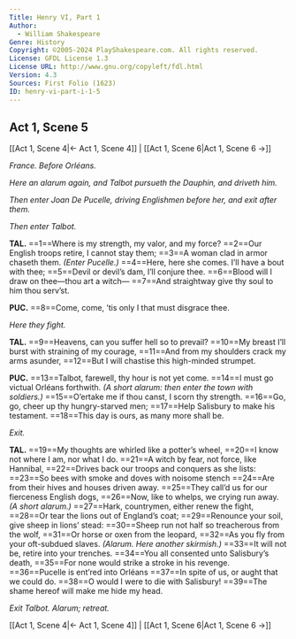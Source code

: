 ```yaml
---
Title: Henry VI, Part 1
Author: 
  - William Shakespeare
Genre: History
Copyright: ©2005-2024 PlayShakespeare.com. All rights reserved.
License: GFDL License 1.3
License URL: http://www.gnu.org/copyleft/fdl.html
Version: 4.3
Sources: First Folio (1623)
ID: henry-vi-part-i-1-5
---
```


## Act 1, Scene 5
[[Act 1, Scene 4|← Act 1, Scene 4]] | [[Act 1, Scene 6|Act 1, Scene 6 →]]

*France. Before Orléans.*

*Here an alarum again, and Talbot pursueth the Dauphin, and driveth him.*

*Then enter Joan De Pucelle, driving Englishmen before her, and exit after them.*

*Then enter Talbot.*

**TAL.**
==1==Where is my strength, my valor, and my force?
==2==Our English troops retire, I cannot stay them;
==3==A woman clad in armor chaseth them.
*(Enter Pucelle.)*
==4==Here, here she comes. I’ll have a bout with thee;
==5==Devil or devil’s dam, I’ll conjure thee.
==6==Blood will I draw on thee—thou art a witch⁠—
==7==And straightway give thy soul to him thou serv’st.

**PUC.**
==8==Come, come, ’tis only I that must disgrace thee.

*Here they fight.*

**TAL.**
==9==Heavens, can you suffer hell so to prevail?
==10==My breast I’ll burst with straining of my courage,
==11==And from my shoulders crack my arms asunder,
==12==But I will chastise this high-minded strumpet.

**PUC.**
==13==Talbot, farewell, thy hour is not yet come.
==14==I must go victual Orléans forthwith.
*(A short alarum: then enter the town with soldiers.)*
==15==O’ertake me if thou canst, I scorn thy strength.
==16==Go, go, cheer up thy hungry-starved men;
==17==Help Salisbury to make his testament.
==18==This day is ours, as many more shall be.

*Exit.*

**TAL.**
==19==My thoughts are whirled like a potter’s wheel,
==20==I know not where I am, nor what I do.
==21==A witch by fear, not force, like Hannibal,
==22==Drives back our troops and conquers as she lists:
==23==So bees with smoke and doves with noisome stench
==24==Are from their hives and houses driven away.
==25==They call’d us for our fierceness English dogs,
==26==Now, like to whelps, we crying run away.
*(A short alarum.)*
==27==Hark, countrymen, either renew the fight,
==28==Or tear the lions out of England’s coat;
==29==Renounce your soil, give sheep in lions’ stead:
==30==Sheep run not half so treacherous from the wolf,
==31==Or horse or oxen from the leopard,
==32==As you fly from your oft-subdued slaves.
*(Alarum. Here another skirmish.)*
==33==It will not be, retire into your trenches.
==34==You all consented unto Salisbury’s death,
==35==For none would strike a stroke in his revenge.
==36==Pucelle is ent’red into Orléans
==37==In spite of us, or aught that we could do.
==38==O would I were to die with Salisbury!
==39==The shame hereof will make me hide my head.

*Exit Talbot. Alarum; retreat.*

[[Act 1, Scene 4|← Act 1, Scene 4]] | [[Act 1, Scene 6|Act 1, Scene 6 →]]